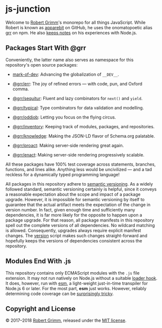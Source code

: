 # js-junction

Welcome to [Robert Grimm](http://apparebit.com)'s monorepo for all things
JavaScript. While Robert is known as [apparebit](https://github.com/apparebit)
on GitHub, he uses the onomatopoetic alias [grr](https://www.npmjs.com/~grr) on
npm. He also [keeps
notes](https://github.com/apparebit/js-junction/tree/master/notes.md) on his
experiences with Node.js.

## Packages Start With @grr

Conveniently, the latter name also serves as namespace for this repository's
open source packages:

 *  [mark-of-dev](https://github.com/apparebit/js-junction/tree/master/packages/mark-of-dev):
    Advancing the globalization of `__DEV__`.

 *  [@grr/err](https://github.com/apparebit/js-junction/tree/master/packages/err):
    The joy of refined errors — with code, pun, and Oxford comma.

 *  [@grr/sequitur](https://github.com/apparebit/js-junction/tree/master/packages/sequitur):
    Fluent and lazy combinators for `next()` and `yield`.

 *  [@grr/typical](https://github.com/apparebit/js-junction/tree/master/packages/typical):
    Type combinators for data validation and modelling.

 *  [@grr/oddjob](https://github.com/apparebit/js-junction/tree/master/packages/oddjob):
    Letting you focus on the flying circus.

 *  [@grr/inventory](https://github.com/apparebit/js-junction/tree/master/packages/inventory):
    Keeping track of modules, packages, and repositories.

 *  [@grr/knowledge](https://github.com/apparebit/js-junction/tree/master/packages/knowledge):
    Making the JSON-LD flavor of Schema.org palatable.

 *  [@grr/proact](https://github.com/apparebit/js-junction/tree/master/packages/proact):
    Making server-side rendering great again.

 *  [@grr/enact](https://github.com/apparebit/js-junction/tree/master/packages/enact):
    Making server-side rendering progressively scalable.

All these packages have 100% test coverage across statements, branches,
functions, and lines alike. Anything less would be uncivilized — and a tad
reckless for a dynamically typed programming language!

All packages in this repository adhere to [semantic
versioning](https://semver.org). As a widely followed standard, semantic
versioning certainly is helpful, since it conveys a reasonable expectation about
the scope and impact of a package upgrade. However, it is impossible for
semantic versioning by itself to guarantee that the actual artifact meets the
expectation of the change in version number. In fact, given enough time and
sufficiently many dependencies, it is far more likely for the opposite to happen
upon a package upgrade. For that reason, all package manifests in this
repository spell out the complete versions of all dependencies. No wildcard
matching is allowed. Consequently, upgrades always require explicit manifest
changes. The [version](scripts/version.js) script makes such changes
straight-forward and hopefully keeps the versions of dependencies consistent
across the repository.

## Modules End With .js

This repository contains only ECMAScript modules with the `.js` file extension.
It may not run natively on Node.js without a suitable [loader
hook](https://nodejs.org/dist/latest-v9.x/docs/api/esm.html#esm_loader_hooks).
It does, however, run with [esm](https://github.com/standard-things/esm), a
light-weight just-in-time transpiler for Node.js 6 or later. For the most part,
__esm__ just works. However, reliably determining code coverage can be
[surprisingly
tricky](https://github.com/apparebit/js-junction/tree/master/notes.md).

## Copyright and License

© 2017–2018 [Robert Grimm](http://apparebit.com), released under the [MIT
license](LICENSE).
